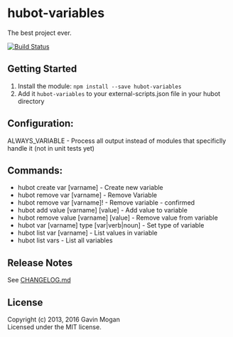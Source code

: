 # hubot-variables

The best project ever.

[![Build Status](https://travis-ci.org/halkeye/hubot-variables.png)](https://travis-ci.org/halkeye/hubot-variables)

## Getting Started

1. Install the module: `npm install --save hubot-variables`
2. Add it `hubot-variables` to your external-scripts.json file in your hubot directory

## Configuration:

ALWAYS_VARIABLE - Process all output instead of modules that specificlly handle it (not in unit tests yet)

## Commands:

* hubot create var [varname] - Create new variable
* hubot remove var [varname] - Remove Variable
* hubot remove var [varname]! - Remove variable - confirmed
* hubot add value [varname] [value] - Add value to variable
* hubot remove value [varname] [value] - Remove value from variable
* hubot var [varname] type [var|verb|noun] - Set type of variable
* hubot list var [varname] - List values in variable
* hubot list vars - List all variables

## Release Notes

See [CHANGELOG.md](CHANGELOG.md)

## License
Copyright (c) 2013, 2016 Gavin Mogan  
Licensed under the MIT license.
